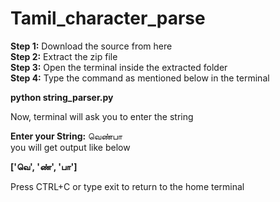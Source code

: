 # Tamil_character_parse
**Step 1:** Download the source from here   
**Step 2:** Extract the zip file  
**Step 3:** Open the terminal inside the extracted folder  
**Step 4:** Type the command as mentioned below in the terminal  

**python string_parser.py**  

Now, terminal will ask you to enter the string  

**Enter your String:** வெண்பா  
you will get output like below  

**['வெ', 'ண்', 'பா']**

Press CTRL+C or type exit to return to the home terminal
